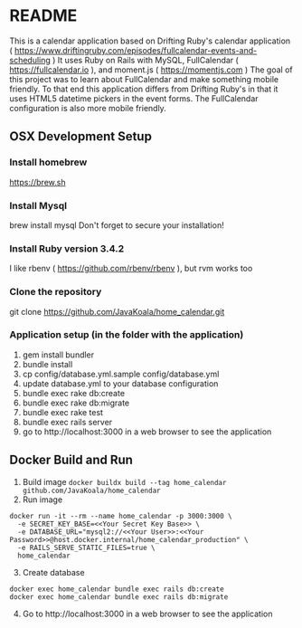 # README

This is a calendar application based on Drifting Ruby's calendar application ( https://www.driftingruby.com/episodes/fullcalendar-events-and-scheduling )
It uses Ruby on Rails with MySQL, FullCalendar ( https://fullcalendar.io ), and moment.js ( https://momentjs.com )
The goal of this project was to learn about FullCalendar and make something mobile friendly.
To that end this application differs from Drifting Ruby's in that it uses HTML5 datetime pickers in the event forms.
The FullCalendar configuration is also more mobile friendly.

## OSX Development Setup

### Install homebrew

https://brew.sh

### Install Mysql

brew install mysql
Don't forget to secure your installation!

### Install Ruby version 3.4.2

I like rbenv ( https://github.com/rbenv/rbenv ), but rvm works too

### Clone the repository

git clone https://github.com/JavaKoala/home_calendar.git

### Application setup (in the folder with the application)

1. gem install bundler
2. bundle install
3. cp config/database.yml.sample config/database.yml
4. update database.yml to your database configuration
5. bundle exec rake db:create
6. bundle exec rake db:migrate
7. bundle exec rake test
8. bundle exec rails server
9. go to http://localhost:3000 in a web browser to see the application

## Docker Build and Run

1. Build image
`docker buildx build --tag home_calendar github.com/JavaKoala/home_calendar`
2. Run image
```
docker run -it --rm --name home_calendar -p 3000:3000 \
  -e SECRET_KEY_BASE=<<Your Secret Key Base>> \
  -e DATABASE_URL="mysql2://<<Your User>>:<<Your Password>>@host.docker.internal/home_calendar_production" \
  -e RAILS_SERVE_STATIC_FILES=true \
  home_calendar
```
3. Create database
```
docker exec home_calendar bundle exec rails db:create
docker exec home_calendar bundle exec rails db:migrate
```
4. Go to http://localhost:3000 in a web browser to see the application
